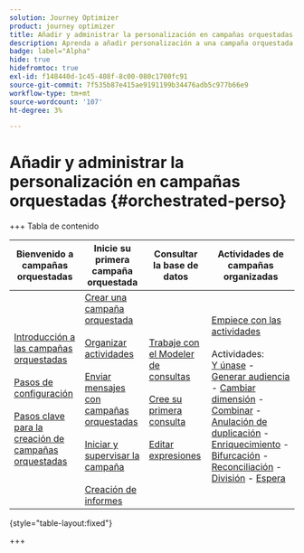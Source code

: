```yaml
---
solution: Journey Optimizer
product: journey optimizer
title: Añadir y administrar la personalización en campañas orquestadas con Journey Optimizer
description: Aprenda a añadir personalización a una campaña orquestada con Adobe Journey Optimizer
badge: label="Alpha"
hide: true
hidefromtoc: true
exl-id: f148440d-1c45-408f-8c00-080c1700fc91
source-git-commit: 7f535b87e415ae9191199b34476adb5c977b66e9
workflow-type: tm+mt
source-wordcount: '107'
ht-degree: 3%

---
```


# Añadir y administrar la personalización en campañas orquestadas {#orchestrated-perso}

+++ Tabla de contenido

| Bienvenido a campañas orquestadas | Inicie su primera campaña orquestada | Consultar la base de datos | Actividades de campañas organizadas |
|---|---|---|---|
| [Introducción a las campañas orquestadas](gs-orchestrated-campaigns.md)<br/><br/>[Pasos de configuración](configuration-steps.md)<br/><br/>[Pasos clave para la creación de campañas orquestadas](gs-campaign-creation.md) | [Crear una campaña orquestada](create-orchestrated-campaign.md)<br/><br/>[Organizar actividades](orchestrate-activities.md)<br/><br/>[Enviar mensajes con campañas orquestadas](send-messages.md)<br/><br/>[Iniciar y supervisar la campaña](start-monitor-campaigns.md)<br/><br/>[Creación de informes](reporting-campaigns.md) | [Trabaje con el Modeler de consultas](orchestrated-query-modeler.md)<br/><br/>[Cree su primera consulta](build-query.md)<br/><br/>[Editar expresiones](edit-expressions.md) | [Empiece con las actividades](activities/about-activities.md)<br/><br/>Actividades:<br/>[Y únase](activities/and-join.md) - [Generar audiencia](activities/build-audience.md) - [Cambiar dimensión](activities/change-dimension.md) - [Combinar](activities/combine.md) - [Anulación de duplicación](activities/deduplication.md) - [Enriquecimiento](activities/enrichment.md) - [Bifurcación](activities/fork.md) - [Reconciliación](activities/reconciliation.md) - [División](activities/split.md) - [Espera](activities/wait.md) |

{style="table-layout:fixed"}

+++
